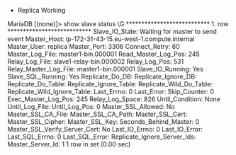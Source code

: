 - Replica Working

MariaDB [(none)]> show slave status \G 
*************************** 1. row ***************************
               Slave_IO_State: Waiting for master to send event
                  Master_Host: ip-172-31-43-15.eu-west-1.compute.internal
                  Master_User: replica
                  Master_Port: 3306
                Connect_Retry: 60
              Master_Log_File: master1-bin.000001
          Read_Master_Log_Pos: 245
               Relay_Log_File: slave1-relay-bin.000002
                Relay_Log_Pos: 531
        Relay_Master_Log_File: master1-bin.000001
             Slave_IO_Running: Yes
            Slave_SQL_Running: Yes
              Replicate_Do_DB: 
          Replicate_Ignore_DB: 
           Replicate_Do_Table: 
       Replicate_Ignore_Table: 
      Replicate_Wild_Do_Table: 
  Replicate_Wild_Ignore_Table: 
                   Last_Errno: 0
                   Last_Error: 
                 Skip_Counter: 0
          Exec_Master_Log_Pos: 245
              Relay_Log_Space: 826
              Until_Condition: None
               Until_Log_File: 
                Until_Log_Pos: 0
           Master_SSL_Allowed: No
           Master_SSL_CA_File: 
           Master_SSL_CA_Path: 
              Master_SSL_Cert: 
            Master_SSL_Cipher: 
               Master_SSL_Key: 
        Seconds_Behind_Master: 0
Master_SSL_Verify_Server_Cert: No
                Last_IO_Errno: 0
                Last_IO_Error: 
               Last_SQL_Errno: 0
               Last_SQL_Error: 
  Replicate_Ignore_Server_Ids: 
             Master_Server_Id: 1
1 row in set (0.00 sec)

